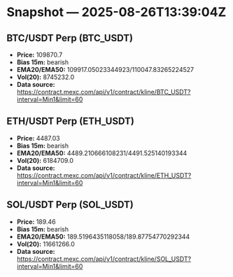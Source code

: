 # Snapshot — 2025-08-26T13:39:04Z

## BTC/USDT Perp (BTC_USDT)
- **Price:** 109870.7
- **Bias 15m:** bearish
- **EMA20/EMA50:** 109917.05023344923/110047.83265224527
- **Vol(20):** 8745232.0
- **Data source:** https://contract.mexc.com/api/v1/contract/kline/BTC_USDT?interval=Min1&limit=60

## ETH/USDT Perp (ETH_USDT)
- **Price:** 4487.03
- **Bias 15m:** bearish
- **EMA20/EMA50:** 4489.210666108231/4491.525140193344
- **Vol(20):** 6184709.0
- **Data source:** https://contract.mexc.com/api/v1/contract/kline/ETH_USDT?interval=Min1&limit=60

## SOL/USDT Perp (SOL_USDT)
- **Price:** 189.46
- **Bias 15m:** bearish
- **EMA20/EMA50:** 189.5196435118058/189.87754770292344
- **Vol(20):** 11661266.0
- **Data source:** https://contract.mexc.com/api/v1/contract/kline/SOL_USDT?interval=Min1&limit=60

